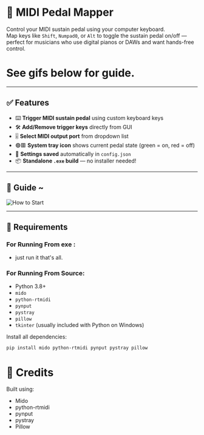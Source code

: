 # 🎹 MIDI Pedal Mapper

Control your MIDI sustain pedal using your computer keyboard.  
Map keys like `Shift`, `Numpad0`, or `Alt` to toggle the sustain pedal on/off — perfect for musicians who use digital pianos or DAWs and want hands-free control.

# See gifs below for guide.

---

## ✅ Features

- ⌨️ **Trigger MIDI sustain pedal** using custom keyboard keys
- 🛠️ **Add/Remove trigger keys** directly from GUI
- 🎚️ **Select MIDI output port** from dropdown list
- 🟢🟥 **System tray icon** shows current pedal state (green = on, red = off)
- 💾 **Settings saved** automatically in `config.json`
- 📦 **Standalone `.exe` build** — no installer needed!

---

## 📸 Guide ~

![How to Start](Areallycoolpedal+-+Start.gif)

---

## 🧰 Requirements

### For Running From exe :

- just run it that's all.

### For Running From Source:

- Python 3.8+
- `mido`
- `python-rtmidi`
- `pynput`
- `pystray`
- `pillow`
- `tkinter` (usually included with Python on Windows)

Install all dependencies:

```bash
pip install mido python-rtmidi pynput pystray pillow
```

# 🙌 Credits
Built using:
- Mido
- python-rtmidi
- pynput
- pystray
- Pillow

